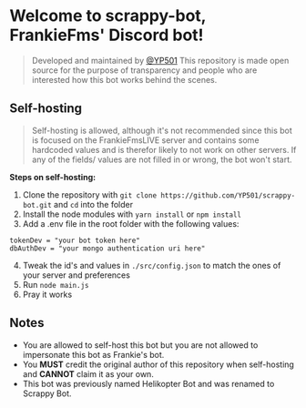 # Welcome to scrappy-bot, FrankieFms' Discord bot!
> Developed and maintained by [@YP501](https://github.com/YP501)
This repository is made open source for the purpose of transparency and people who are interested how this bot works behind the scenes.

## Self-hosting
> Self-hosting is allowed, although it's not recommended since this bot is focused on the FrankieFmsLIVE server and contains some hardcoded values and is therefor likely to not work on other servers.
> If any of the fields/ values are not filled in or wrong, the bot won't start.

**Steps on self-hosting:**
1. Clone the repository with `git clone https://github.com/YP501/scrappy-bot.git` and `cd` into the folder
2. Install the node modules with `yarn install` or `npm install`
3. Add a .env file in the root folder with the following values:
```
tokenDev = "your bot token here"
dbAuthDev = "your mongo authentication uri here"
```
4. Tweak the id's and values in `./src/config.json` to match the ones of your server and preferences
5. Run `node main.js`
6. Pray it works

## Notes
- You are allowed to self-host this bot but you are not allowed to impersonate this bot as Frankie's bot.
- You **MUST** credit the original author of this repository when self-hosting and **CANNOT** claim it as your own.
- This bot was previously named Helikopter Bot and was renamed to Scrappy Bot.
